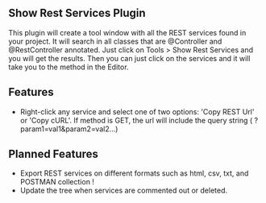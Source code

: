Show Rest Services Plugin
--------------------------

This plugin will create a tool window with all the REST services found in your project. 
It will search in all classes that are @Controller and @RestController annotated.
Just click on Tools > Show Rest Services and you will get the results. 
Then you can just click on the services and it will take you to the method in the Editor.

Features
---------
- Right-click any service and select one of two options: 'Copy REST Url' or 'Copy cURL'. If method is GET, the url will include the query string ( ?param1=val1&param2=val2...)


Planned Features
----------------
- Export REST services on different formats such  as html, csv, txt, and POSTMAN collection !
- Update the tree when services are commented out or deleted.

